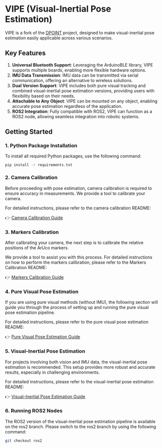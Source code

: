 # VIPE (Visual-Inertial Pose Estimation)

VIPE is a fork of the [DPOINT](https://github.com/Jcparkyn/dpoint) project, designed to make visual-inertial pose estimation easily applicable across various scenarios.

## Key Features

1. **Universal Bluetooth Support**: Leveraging the ArduinoBLE library, VIPE supports multiple boards, enabling more flexible hardware options.
2. **IMU Data Transmission**: IMU data can be transmitted via serial communication, offering an alternative to wireless solutions.
3. **Dual Version Support**: VIPE includes both pure visual tracking and combined visual-inertial pose estimation versions, providing users with flexibility based on their needs.
4. **Attachable to Any Object**: VIPE can be mounted on any object, enabling accurate pose estimation regardless of the application.
5. **ROS2 Integration**: Fully compatible with ROS2, VIPE can function as a ROS2 node, allowing seamless integration into robotic systems.

## Getting Started

### 1. Python Package Installation

To install all required Python packages, use the following command:

```bash
pip install -r requirements.txt
```

### 2. Camera Calibration

Before proceeding with pose estimation, camera calibration is required to ensure accuracy in measurements. We provide a tool to calibrate your camera.

For detailed instructions, please refer to the camera calibration README:

👉 [Camera Calibration Guide](camera_calibration/README.md)

### 3. Markers Calibration

After calibrating your camera, the next step is to calibrate the relative positions of the ArUco markers.

We provide a tool to assist you with this process. For detailed instructions on how to perform the markers calibration, please refer to the Markers Calibration README:

👉 [Markers Calibration Guide](markers_calibration/README.md)

### 4. Pure Visual Pose Estimation

If you are using pure visual methods (without IMU), the following section will guide you through the process of setting up and running the pure visual pose estimation pipeline.

For detailed instructions, please refer to the pure visual pose estimation README:

👉 [Pure Visual Pose Estimation Guide](vision_only/README.md)

### 5. Visual-Inertial Pose Estimation

For projects involving both vision and IMU data, the visual-inertial pose estimation is recommended. This setup provides more robust and accurate results, especially in challenging environments.

For detailed instructions, please refer to the visual-inertial pose estimation README:

👉 [Visual-Inertial Pose Estimation Guide](visual_inertial/README.md)

### 6. Running ROS2 Nodes

The ROS2 version of the visual-inertial pose estimation pipeline is available on the ros2 branch. Please switch to the ros2 branch by using the following command:

```bash
git checkout ros2
```
